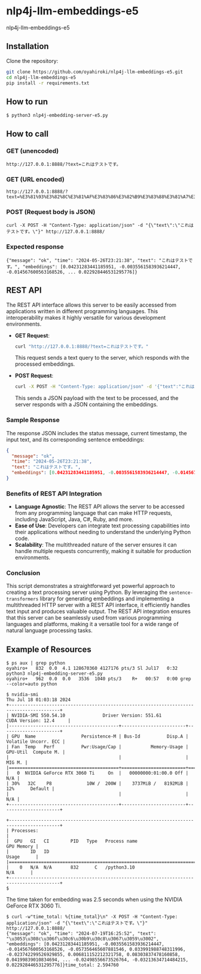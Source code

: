 # nlp4j-llm-embeddings-e5

nlp4j-llm-embeddings-e5

## Installation

Clone the repository:

```sh
git clone https://github.com/oyahiroki/nlp4j-llm-embeddings-e5.git
cd nlp4j-llm-embeddings-e5
pip install -r requirements.txt
```

## How to run

```
$ python3 nlp4j-embedding-server-e5.py
```

## How to call

### GET (unencoded)

```
http://127.0.0.1:8888/?text=これはテストです。
```

### GET (URL encoded)

```
http://127.0.0.1:8888/?text=%E3%81%93%E3%82%8C%E3%81%AF%E3%83%86%E3%82%B9%E3%83%88%E3%81%A7%E3%81%99%E3%80%82
```

### POST (Request body is JSON)

```
curl -X POST -H "Content-Type: application/json" -d "{\"text\":\"これはテストです。\"}" http://127.0.0.1:8888/
```

### Expected response

```
{"message": "ok", "time": "2024-05-26T23:21:38", "text": "これはテストです。", "embeddings": [0.04231283441185951, -0.0035561583936214447, -0.014567600563168526, ... 0.022928446531295776]}
```


## REST API

The REST API interface allows this server to be easily accessed from applications written in different programming languages. This interoperability makes it highly versatile for various development environments.

- **GET Request**:
  ```bash
  curl "http://127.0.0.1:8888/?text=これはテストです。"
  ```
  This request sends a text query to the server, which responds with the processed embeddings.

- **POST Request**:
  ```bash
  curl -X POST -H "Content-Type: application/json" -d '{"text":"これはテストです。"}' http://127.0.0.1:8888/
  ```
  This sends a JSON payload with the text to be processed, and the server responds with a JSON containing the embeddings.

### Sample Response
The response JSON includes the status message, current timestamp, the input text, and its corresponding sentence embeddings:
```json
{
  "message": "ok",
  "time": "2024-05-26T23:21:38",
  "text": "これはテストです。",
  "embeddings": [0.04231283441185951, -0.0035561583936214447, -0.014567600563168526, ... 0.022928446531295776]
}
```

### Benefits of REST API Integration

- **Language Agnostic**: The REST API allows the server to be accessed from any programming language that can make HTTP requests, including JavaScript, Java, C#, Ruby, and more.
- **Ease of Use**: Developers can integrate text processing capabilities into their applications without needing to understand the underlying Python code.
- **Scalability**: The multithreaded nature of the server ensures it can handle multiple requests concurrently, making it suitable for production environments.

### Conclusion

This script demonstrates a straightforward yet powerful approach to creating a text processing server using Python. By leveraging the `sentence-transformers` library for generating embeddings and implementing a multithreaded HTTP server with a REST API interface, it efficiently handles text input and produces valuable output. The REST API integration ensures that this server can be seamlessly used from various programming languages and platforms, making it a versatile tool for a wide range of natural language processing tasks.



## Example of Resources

```
$ ps aux | grep python
oyahiro+   832  0.0  4.1 128670360 4127176 pts/3 Sl Jul17   0:32 python3 nlp4j-embedding-server-e5.py
oyahiro+   962  0.0  0.0   3536  1040 pts/3    R+   00:57   0:00 grep --color=auto python
```

```
$ nvidia-smi
Thu Jul 18 01:03:18 2024
+-----------------------------------------------------------------------------------------+
| NVIDIA-SMI 550.54.10              Driver Version: 551.61         CUDA Version: 12.4     |
|-----------------------------------------+------------------------+----------------------+
| GPU  Name                 Persistence-M | Bus-Id          Disp.A | Volatile Uncorr. ECC |
| Fan  Temp   Perf          Pwr:Usage/Cap |           Memory-Usage | GPU-Util  Compute M. |
|                                         |                        |               MIG M. |
|=========================================+========================+======================|
|   0  NVIDIA GeForce RTX 3060 Ti     On  |   00000000:01:00.0 Off |                  N/A |
| 30%   32C    P8             10W /  200W |    3737MiB /   8192MiB |     12%      Default |
|                                         |                        |                  N/A |
+-----------------------------------------+------------------------+----------------------+

+-----------------------------------------------------------------------------------------+
| Processes:                                                                              |
|  GPU   GI   CI        PID   Type   Process name                              GPU Memory |
|        ID   ID                                                               Usage      |
|=========================================================================================|
|    0   N/A  N/A       832      C   /python3.10                                 N/A      |
+-----------------------------------------------------------------------------------------+
$
```

The time taken for embedding was 2.5 seconds when using the NVIDIA GeForce RTX 3060 Ti.

```
$ curl -w"time_total: %{time_total}\n" -X POST -H "Content-Type: application/json" -d "{\"text\":\"これはテストです。\"}" http://127.0.0.1:8888/
{"message": "ok", "time": "2024-07-19T16:25:52", "text": "\u3053\u308c\u306f\u30c6\u30b9\u30c8\u3067\u3059\u3002", "embeddings": [0.04231283441185951, -0.0035561583936214447, -0.014567600563168526, -0.057356465607881546, 0.033991988748311996, -0.023742299526929855, 0.006811152212321758, 0.08303837478160858, 0.04199839010834694, ... -0.02498556673526764, -0.03213634714484215, 0.022928446531295776]}time_total: 2.594760


```

